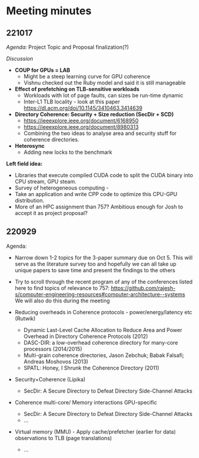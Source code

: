 # Meeting minutes

## 221017

_Agenda:_ 
Project Topic and Proposal finalization(?)

_Discussion_
- **COUP for GPUs = LAB**
  - Might be a steep learning curve for GPU coherence
  - Vishnu checked out the Ruby model and said it is still manageable
- **Effect of prefetching on TLB-sensitive workloads**
  - Workloads with lot of page faults, can sizes be run-time dynamic
  - Inter-L1 TLB locality - look at this paper https://dl.acm.org/doi/10.1145/3410463.3414639
- **Directory Coherence: Security + Size reduction (SecDir + SCD)**
  - https://ieeexplore.ieee.org/document/6168950
  - https://ieeexplore.ieee.org/document/8980313
  - Combining the two ideas to analyse area and security stuff for coherence directories. 
- **Heterosync**
  - Adding new locks to the benchmark

**Left field idea:**
  - Libraries that execute compiled CUDA code to split the CUDA binary into CPU stream, GPU steam.
  - Survey of heterogeneous computing - 
  - Take an application and write CPP code to optimize this CPU-GPU distribution.
  - More of an HPC assignment than 757? Ambitious enough for Josh to accept it as project proposal?

## 220929

Agenda:

-	Narrow down 1-2 topics for the 3-paper summary due on Oct 5. This will serve as the literature survey too and hopefully we can all take up unique papers to save time and present the findings to the others
-	Try to scroll through the recent program of any of the conferences listed here to find topics of relevance to 757: https://github.com/rajesh-s/computer-engineering-resources#computer-architecture--systems
We will also do this during the meeting


- Reducing overheads in Coherence protocols - power/energy/latency etc (Rutwik)
  -   Dynamic Last-Level Cache Allocation to Reduce Area and Power Overhead in Directory Coherence Protocols (2012)
  -   DASC-DIR: a low-overhead coherence directory for many-core processors (2014/2015)
  -   Multi-grain coherence directories, Jason Zebchuk; Babak Falsafi; Andreas Moshovos (2013)
  -   SPATL: Honey, I Shrunk the Coherence Directory (2011)

- Security+Coherence (Lipika)
  - SecDir: A Secure Directory to Defeat Directory Side-Channel Attacks

- Coherence multi-core/ Memory interactions GPU-specific
  - SecDir: A Secure Directory to Defeat Directory Side-Channel Attacks
  - ...

- Virtual memory (MMU) - Apply cache/prefetcher (earlier for data) observations to TLB (page translations)
  - ...
